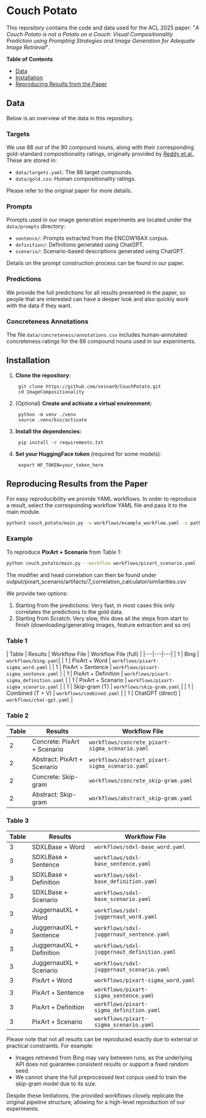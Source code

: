 # Couch Potato

This repository contains the code and data used for the ACL 2025 paper: "*A Couch Potato is not a Potato on a Couch: Visual Compositionality Prediction using Prompting Strategies and Image Generation for Adequate Image Retrieval*".

**Table of Contents**

- [Data](#data)
- [Installation](#installation)
- [Reproducing Results from the Paper](#reproducing-results-from-the-paper)

## Data

Below is an overview of the data in this repository.

### Targets

We use 88 out of the 90 compound nouns, along with their corresponding gold-standard compositionality ratings, originally provided by [Reddy et al.](https://aclanthology.org/I11-1024/). These are stored in:

- `data/targets.yaml`: The 88 target compounds.
- `data/gold.csv`: Human compositionality ratings.

Please refer to the original paper for more details.

### Prompts

Prompts used in our image generation experiments are located under the `data/prompts` directory:

- `sentence/`: Prompts extracted from the ENCOW16AX corpus.
- `definition/`: Definitions generated using ChatGPT.
- `scenario/`: Scenario-based descriptions generated using ChatGPT.

Details on the prompt construction process can be found in our paper.

### Predictions

We provide the full predictions for all results presented in the paper, so people that are interested can have a deeper look and also quickly work with the data if they want.

### Concreteness Annotations

The file `data/concreteness/annotations.csv` includes human-annotated concreteness ratings for the 88 compound nouns used in our experiments.

## Installation

1. **Clone the repository:**
   
        git clone https://github.com/seinan9/CouchPotato.git
        cd ImageCompositionality

2. (Optional) **Create and activate a virtual environment:**

        python -m venv ./venv
        source .venv/bin/activate

3. **Install the dependencies:**

        pip install -r requirements.txt

4. **Set your HuggingFace token** (required for some models):

        export HF_TOKEN=your_token_here

## Reproducing Results from the Paper

For easy reproducibility we provide YAML workflows. In order to reproduce a result, select the corresponding workflow YAML file and pass it to the main module.
```bash
python3 couch_potato/main.py -w workflows/example_workflow.yaml -o path/to/desired/output_dir
```

### Example
To reproduce **PixArt + Scenario** from Table 1:
```bash
python couch_potato/main.py --workflow workflows/pixart_scenario.yaml --output_dir output/pixart_scenario
```
The modifier and head correlation can then be found under output/pixart_scenario/artifacts/7_correlation_calculator/similarities.csv

We provide two options:
1. Starting from the predictions: Very fast, in most cases this only correlates the predictions to the gold data.
2. Starting from Scratch: Very slow, this does all the steps from start to finish (downloading/generating images, feature extraction and so on)

### Table 1

| Table | Results | Workflow File | Workflow File (full) |
|---|---|---|
| 1 | Bing | `workflows/bing.yaml`|
| 1 | PixArt + Word | `workflows/pixart-sigma_word.yaml` |
| 1 | PixArt + Sentence | `workflows/pixart-sigma_sentence.yaml` |
| 1 | PixArt + Definition | `workflows/pixart-sigma_definition.yaml` |
| 1 | PixArt + Scenario | `workflows/pixart-sigma_scenario.yaml` |
| 1 | Skip-gram (T) | `workflows/skip-gram.yaml` |
| 1 | Combined (T + V) | `workflows/combined.yaml` |
| 1 | ChatGPT (direct) | `workflows/chat-gpt.yaml` |


### Table 2

| Table | Results | Workflow File |
|---|---|---|
| 2 | Concrete: PixArt + Scenario | `workflows/concrete_pixart-sigma_scenario.yaml`|
| 2 | Abstract: PixArt + Scenario | `workflows/abstract_pixart-sigma_scenario.yaml`|
| 2 | Concrete: Skip-gram | `workflows/concrete_skip-gram.yaml`|
| 2 | Abstract: Skip-gram | `workflows/abstract_skip-gram.yaml`|

### Table 3

| Table | Results | Workflow File |
|---|---|---|
| 3 | SDXLBase + Word | `workflows/sdxl-base_word.yaml` |
| 3 | SDXLBase + Sentence | `workflows/sdxl-base_sentence.yaml` |
| 3 | SDXLBase + Definition | `workflows/sdxl-base_definition.yaml` |
| 3 | SDXLBase + Scenario | `workflows/sdxl-base_scenario.yaml` |
| 3 | JuggernautXL + Word | `workflows/sdxl-juggernaut_word.yaml` |
| 3 | JuggernautXL + Sentence | `workflows/sdxl-juggernaut_sentence.yaml` |
| 3 | JuggernautXL + Definition | `workflows/sdxl-juggernaut_definition.yaml` |
| 3 | JuggernautXL + Scenario | `workflows/sdxl-juggernaut_scenario.yaml` |
| 3 | PixArt + Word | `workflows/pixart-sigma_word.yaml` |
| 3 | PixArt + Sentence | `workflows/pixart-sigma_sentence.yaml` |
| 3 | PixArt + Definition | `workflows/pixart-sigma_definition.yaml` |
| 3 | PixArt + Scenario | `workflows/pixart-sigma_scenario.yaml` |


Please note that not all results can be reproduced exactly due to external or practical constraints. For example:

- Images retrieved from Bing may vary between runs, as the underlying API does not guarantee consistent results or support a fixed random seed.
- We cannot share the full preprocessed text corpus used to train the skip-gram model due to its size.

Despite these limitations, the provided workflows closely replicate the original pipeline structure, allowing for a high-level reproduction of our experiments.
